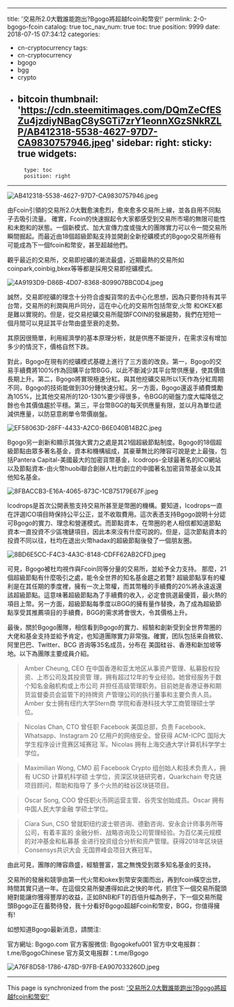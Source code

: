 
---
title: '交易所2.0大戰誰能跑出?Bgogo將超越fcoin和幣安!'
permlink: 2-0-bgogo-fcoin
catalog: true
toc_nav_num: true
toc: true
position: 9999
date: 2018-07-15 07:34:12
categories:
- cn-cryptocurrency
tags:
- cn-cryptocurrency
- bgogo
- bgg
- crypto
- bitcoin
thumbnail: 'https://cdn.steemitimages.com/DQmZeCfESZu4jzdiyNBagC8ySGTi7zrY1eonnXGzSNkRZLP/AB412318-5538-4627-97D7-CA9830757946.jpeg'
sidebar:
    right:
        sticky: true
widgets:
    -
        type: toc
        position: right
---


![AB412318-5538-4627-97D7-CA9830757946.jpeg](https://cdn.steemitimages.com/DQmZeCfESZu4jzdiyNBagC8ySGTi7zrY1eonnXGzSNkRZLP/AB412318-5538-4627-97D7-CA9830757946.jpeg)


由Fcoin引領的交易所2.0大戰愈演愈烈，愈來愈多交易所上線，並各自用不同點子去吸引流量。
確實，Fcoin的快速掘起令大家都感受到交易所市場的無限可能性和未飽和的狀態。一個新模式、加大宣傳力度或強大的團隊實力可以令一間交易所瞬間掘起。而最近由18個超級節點支持並開創全新挖礦模式的Bgogo交易所極有可能成為下一個fcoin和幣安，甚至超越他們。



觀乎最近的交易所，交易即挖礦的潮流最盛，近期最熱的交易所如coinpark,coinbig,bkex等等都是採用交易即挖礦模式。

![4A9193D9-D86B-4D07-8368-809907BBC0D4.jpeg](https://cdn.steemitimages.com/DQmRwa1X2G5kWedVSkBJ357dtYYPUDyns1oqATn2LQkiyeJ/4A9193D9-D86B-4D07-8368-809907BBC0D4.jpeg)

誠然，交易即挖礦的理念十分符合虛擬貨幣的去中心化思想，因為只要你持有其平台幣，交易所的利潤與用戶同分，這在中心化的交易所包括幣安,火幣
和OKEX都是難以實現的。但是，從交易挖礦交易所龍頭FCOIN的發展趨勢，我們在短短一個月間可以見証其平台幣由盛至衰的走勢。


其原因很簡單，利用經濟學的基本原理分析，就是供應不斷提升，在需求沒有增加多少的情況下，價格自然下跌。

對此，Bgogo在現有的挖礦模式基礎上進行了三方面的改良。第一，Bgogo的交易手續費將100%作為回購平台幣BGG，以此不斷減少其平台幣供應量，使其價值長期上升。第二，Bgogo將實現極速分紅。與其他挖礦交易所以1天作為分紅周期不同，Bgogo的技術能做到30分鍾快速分紅。另一方面，Bgogo還返手績費獎勵為105%，比其他交易所的120-130%要少得很多，令BGG的砸盤力度大幅降低之餘也令其價值趨於平穩。第三，平台幣BGG的每天供應量有限，並以月為單位遞減供應量，以防惡意刷單令幣價崩盤。


![EF58063D-28FF-4433-A2C0-B6E040B14B2C.jpeg](https://cdn.steemitimages.com/DQmW2YFDf9SLyqWLQuXVutzGFkMVEtp9cGASHfPfpPC3rs9/EF58063D-28FF-4433-A2C0-B6E040B14B2C.jpeg)

Bgogo另一創新和顯示其強大實力之處是其21個超級節點制度。Bgogo的18個超級節點由眾多著名基金，資本和機構組成，其豪華無比的陣容可說是史上最強，包括Pantera Capital-美國最大的加密貨幣基金，Icodrops-全球最著名的ICO網站以及節點資本-由火幣huobi聯合創辦人杜均創立的中國著名加密貨幣基金以及其他知名基金。

![8FBACCB3-E16A-4065-873C-1CB75179E67F.jpeg](https://cdn.steemitimages.com/DQmWDC7gDchejQc4WYsGrLozjfKHuB2kdigNWbg5aLNpbkt/8FBACCB3-E16A-4065-873C-1CB75179E67F.jpeg)

Icodrops是首次公開表態支持交易所甚至是幣圈的機構。要知道，Icodrops一直在評選ICO項目時保持公平公正，並不收取費用。這次表憑支持Bgogo說明十分認可Bgogo的實力、理念和營運模式。而節點資本，在幣圈的老人相信都知道節點資本一直投資不少區塊鏈項目，因此本來沒有什麼可說的。但是，這次節點資本的投資不同以往，杜均在退出火幣hadax的超級節點後發了一個朋友圈。

![8BD6E5CC-F4C3-4A3C-8148-CDFF62AB2CFD.jpeg](https://cdn.steemitimages.com/DQmPJUoePRBBZiUmhTjBbvnzLHYBwMNejL3F2s5QvBberbs/8BD6E5CC-F4C3-4A3C-8148-CDFF62AB2CFD.jpeg)

可見，Bgogo被杜均視作與Fcoin同等分量的交易所，並給予全力支持。
那麼，21個超級節點有什麼吸引之處，能令全世界的知名基金趨之若鶩?
超級節點享有的權利是在其任期的季度裡，擁有一次上幣權，而其幣種的手續費的20%將永遠返還該超級節點。這意味著超級節點為了手續費的收入，必定會挑選最優質，最火熱的項目上幣。另一方面，超級節點每季度以BGG的擁有量作替換，為了成為超級節點享受其推薦項目的手續費，BGG的需求將會很大，令其價格上升。

最後，關於Bgogo團隊，相信看到Bgogo的實力、經驗和創新受到全世界幣圈的大佬和基金支持並給予肯定，也知道團隊實力非常強。確實，团队包括来自微软、阿里巴巴、Twitter、BCG 咨询等35名成员，分布在 美国硅谷、香港和新加坡等地。以下為團隊主要成員介紹。

> Amber Cheung, CEO 在中国香港和亚太地区从事资产管理、私募股权投资、上市公司及其投资管 理，拥有超过12年的专业经验。她曾经服务于数个知名金融机构或上市公司 并担任高级管理职务。目前她是香港证券和期货监督委员会监管下的持牌资 产管理公司的执行董事和主要负责人员。Amber 女士拥有纽约大学Stern商 学院和香港科技大学工商管理硕士学位。

> Nicolas Chan, CTO 曾任职 Facebook 美国总部，负责 Facebook、Whatsapp、Instagram 20 亿用户的网络安全。曾获得 ACM-ICPC 国际大学生程序设计竞赛区域赛冠 军。Nicolas 拥有上海交通大学计算机科学学士学位。

> Maximilian Wong, CMO 前 Facebook Crypto 组创始人和技术负责人，拥有 UCSD 计算机科学硕 士学位，资深区块链研究者，Quarkchain 夸克链项目顾问，帮助和指导了 多个火热的硅谷区块链项目。

> Oscar Song, COO 曾任职火币网运营主管、谷壳宝创始成员。Oscar 拥有中国人民大学金融 学硕士学位。

> Ciara Sun, CSO 曾就职纽约波士顿咨询、德勤咨询、安永会计师事务所等公司，有着丰富的 金融分析、战略咨询及公司管理经验。为百亿美元规模的对冲基金和私募基 金进行投资组合分析和资产管理。获得2018年区块链Consensys共识大会 无国界峰会项目大赛冠军。

由此可見，團隊的陣容鼎盛，經驗豐富，當之無愧受到眾多知名基金的支持。

交易所的發展和競爭由第一代火幣和okex到幣安突圍而出，再到fcoin橫空出世，時間其實只過一年。在這個交易所變遷得如此之快的年代，抓住下一個交易所龍頭絕對能讓你獲得豐厚的收益，正如BNB和FT的百倍升幅為例子，下一個交易所龍頭Bgogo正在蓄勢待發，我十分看好Bgogo超越Fcoin和幣安，BGG，你值得擁有!

如想知道Bgogo最新消息，請關注:

官方網址: Bgogo.com
官方客服微信: Bgogokefu001
官方中文电报群：t.me/BgogoChinese
官方英文电报群：t.me/Bgogo



![A76F8D58-1786-478D-97FB-EA907033260D.jpeg](https://cdn.steemitimages.com/DQmbjLg6NxHWudgjLSW17bw7N71q83BzD2cHkEPt2VNZdVH/A76F8D58-1786-478D-97FB-EA907033260D.jpeg)

- - -

This page is synchronized from the post: ['交易所2.0大戰誰能跑出?Bgogo將超越fcoin和幣安!'](https://steemit.com/@htliao/2-0-bgogo-fcoin)
